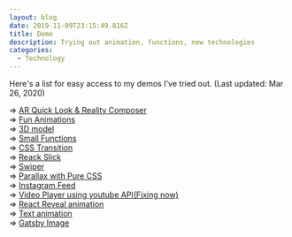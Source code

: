 ```yaml
---
layout: blog
date: 2019-11-09T23:15:49.816Z
title: Demo
description: Trying out animation, functions, new technologies
categories:
  - Technology
---
```


Here's a list for easy access to my demos I've tried out. (Last updated: Mar 26, 2020)

\=> <a href="https://ar-mushroom.netlify.com/" target="_blank">AR Quick Look & Reality Composer</a>\
=> <a href="/demo/demo-animation/">Fun Animations</a>\
=> <a href="https://three-js-model.netlify.com/" target="_blank">3D model</a>\
=> <a href="/demo/demo-functions/">Small Functions</a>\
=> <a href="/demo/demo-transition/">CSS Transition</a>\
=> <a href="/demo/demo-slick/">Reack Slick</a>\
=> <a href="/demo/demo-swiper/">Swiper</a>\
=> <a href="/demo/demo-parallax-css/">Parallax with Pure CSS</a>\
=> <a href="/demo/demo-instagram/">Instagram Feed</a>\
=> <a href="/demo/demo-video-player/">Video Player using youtube API(Fixing now)</a><br /> => <a href="/demo/demo-reveal/">React Reveal animation</a><br /> => <a href="/demo/demo-text-animations/">Text animation</a><br /> => <a href="/demo/demo-image/">Gatsby Image</a>

